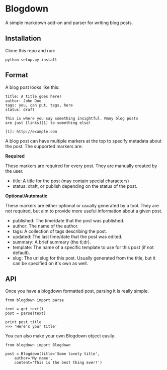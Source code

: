 Blogdown
========

A simple markdown add-on and parser for writing blog posts.

Installation
------------

Clone this repo and run:

    python setup.py install

Format
------

A blog post looks like this:

    title: A title goes here!
    author: John Doe
    tags: you, can put, tags, here
    status: draft

    This is where you say something insightful. Many blog posts
    are just [links][1] to something else!

    [1]: http://example.com

A blog post can have multiple markers at the top to specify metadata about the
post. The supported markers are:

**Required**

These markers are required for every post. They are manually created by the
user.

- title: A title for the post (may contain special characters)
- status: draft, or publish depending on the status of the post.

**Optional/Automatic**

These markers are either optional or usually generated by a tool. They are not
required, but aim to provide more useful information about a given post.

- published: The time/date that the post was published.
- author: The name of the author.
- tags: A collection of tags describing the post.
- updated: The last time/date that the post was edited.
- summary: A brief summary (the tl;dr).
- template: The name of a specific template to use for this post (if not
  default).
- slug: The url slug for this post. Usually generated from the title, but it
  can be specified on it's own as well.

API
---

Once you have a blogdown formatted post, parsing it is really simple.

    from blogdown import parse

    text = get_text()
    post = parse(text) 

    print post.title
    >>> 'Here's your title'

You can also make your own Blogdown object easily.

    from blogdown import Blogdown

    post = Blogdown(title='Some lovely title', 
        author='My name',
        content='This is the best thing ever!')
